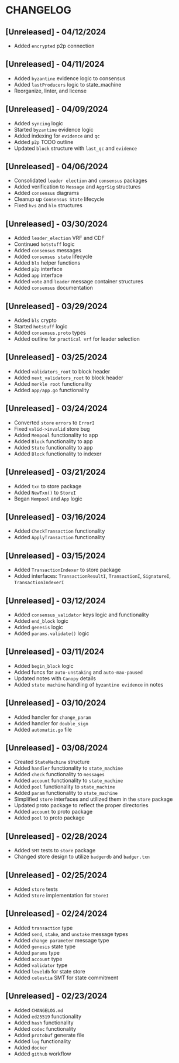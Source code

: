# CHANGELOG

## [Unreleased] - 04/12/2024
- Added `encrypted` p2p connection

## [Unreleased] - 04/11/2024

- Added `byzantine` evidence logic to consensus
- Added `lastProducers` logic to state_machine
- Reorganize, linter, and license

## [Unreleased] - 04/09/2024

- Added `syncing` logic
- Started `byzantine` evidence logic
- Added indexing for `evidence` and `qc`
- Added `p2p` TODO outline
- Updated `block` structure with `last_qc` and `evidence`

## [Unreleased] - 04/06/2024

- Consolidated `leader election` and `consensus` packages
- Added verification to `Message` and `AggrSig` structures
- Added `consensus` diagrams
- Cleanup up `Consensus State` lifecycle
- Fixed `hvs` and `hlm` structures

## [Unreleased] - 03/30/2024

- Added `leader_election` VRF and CDF
- Continued `hotstuff` logic
- Added `consensus` messages
- Added `consensus state` lifecycle
- Added `bls` helper functions
- Added `p2p` interface
- Added `app` interface
- Added `vote` and `leader` message container structures
- Added `consensus` documentation

## [Unreleased] - 03/29/2024

- Added `bls` crypto
- Started `hotstuff` logic
- Added `consensus.proto` types
- Added outline for `practical vrf` for leader selection

## [Unreleased] - 03/25/2024

- Added `validators_root` to block header
- Added `next_validators_root` to block header
- Added `merkle root` functionality
- Added `app/app.go` functionality

## [Unreleased] - 03/24/2024

- Converted `store` `errors` to `ErrorI`
- Fixed `valid->invalid` store bug
- Added `Mempool` functionality to app
- Added `Block` functionality to app
- Added `State` functionality to app
- Added `Block` functionality to indexer

## [Unreleased] - 03/21/2024

- Added `txn` to store package
- Added `NewTxn()` to `StoreI`
- Began `Mempool` and `App` logic

## [Unreleased] - 03/16/2024

- Added `CheckTransaction` functionality
- Added `ApplyTransaction` functionality

## [Unreleased] - 03/15/2024

- Added `TransactionIndexer` to store package
- Added interfaces: `TransactionResultI`, `TransactionI`, `SignatureI`, `TransactionIndexerI`

## [Unreleased] - 03/12/2024

- Added `consensus_validator` keys logic and functionality
- Added `end_block` logic
- Added `genesis` logic
- Added `params.validate()` logic

## [Unreleased] - 03/11/2024

- Added `begin_block` logic
- Added funcs for `auto-unstaking` and `auto-max-paused`
- Updated notes with `Canopy` details
- Added `state machine` handling of `byzantine evidence` in notes

## [Unreleased] - 03/10/2024

- Added handler for `change_param`
- Added handler for `double_sign`
- Added `automatic.go` file

## [Unreleased] - 03/08/2024

- Created `StateMachine` structure
- Added `handler` functionality to `state_machine`
- Added `check` functionality to `messages`
- Added `account` functionality to `state_machine`
- Added `pool` functionality to `state_machine`
- Added `param` functionality to `state_machine`
- Simplified `store` interfaces and utilized them in the `store` package
- Updated proto package to reflect the proper directories
- Added `account` to proto package
- Added `pool` to proto package

## [Unreleased] - 02/28/2024

- Added `SMT` tests to `store` package
- Changed store design to utilize `badgerdb` and `badger.txn`

## [Unreleased] - 02/25/2024

- Added `store` tests
- Added `Store` implementation for `StoreI`

## [Unreleased] - 02/24/2024

- Added `transaction` type
- Added `send`, `stake`, and `unstake` message types
- Added `change parameter` message type
- Added `genesis` state type
- Added `params` type
- Added `account` type
- Added `validator` type
- Added `leveldb` for state store
- Added `celestia` SMT for state commitment

## [Unreleased] - 02/23/2024

- Added `CHANGELOG.md`
- Added `ed25519` functionality
- Added `hash` functionality
- Added `codec` functionality
- Added `protobuf` generate file
- Added `log` functionality
- Added `docker`
- Added `github` workflow

